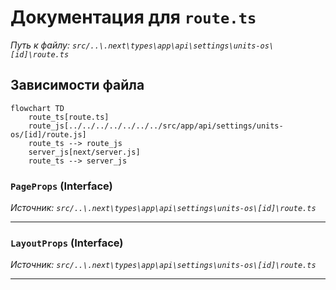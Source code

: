 # Документация для `route.ts`

*Путь к файлу: `src/..\.next\types\app\api\settings\units-os\[id]\route.ts`*

## Зависимости файла

```mermaid
flowchart TD
    route_ts[route.ts]
    route_js[../../../../../../../src/app/api/settings/units-os/[id]/route.js]
    route_ts --> route_js
    server_js[next/server.js]
    route_ts --> server_js
```

### `PageProps` (Interface)

*Источник: `src/..\.next\types\app\api\settings\units-os\[id]\route.ts`*

---
### `LayoutProps` (Interface)

*Источник: `src/..\.next\types\app\api\settings\units-os\[id]\route.ts`*

---
